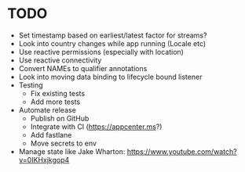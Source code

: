# TODO

* Set timestamp based on earliest/latest factor for streams?
* Look into country changes while app running (Locale etc)
* Use reactive permissions (especially with location)
* Use reactive connectivity
* Convert NAMEs to qualifier annotations
* Look into moving data binding to lifecycle bound listener
* Testing
  * Fix existing tests
  * Add more tests
* Automate release
  * Publish on GitHub
  * Integrate with CI (https://appcenter.ms?)
  * Add fastlane
  * Move secrets to env
* Manage state like Jake Wharton: https://www.youtube.com/watch?v=0IKHxjkgop4
